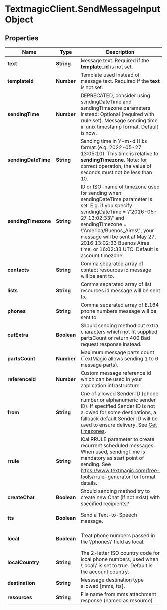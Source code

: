 # TextmagicClient.SendMessageInputObject

## Properties
Name | Type | Description | Notes
------------ | ------------- | ------------- | -------------
**text** | **String** | Message text. Required if the **template_id** is not set. | [optional] 
**templateId** | **Number** | Template used instead of message text. Required if the **text** is not set. | [optional] 
**sendingTime** | **Number** | DEPRECATED, consider using sendingDateTime and sendingTimezone parameters instead: Optional (required with rrule set). Message sending time in unix timestamp format. Default is now. | [optional] 
**sendingDateTime** | **String** | Sending time in Y-m-d H:i:s format (e.g. 2022-05-27 13:05:10). This time is relative to **sendingTimezone**. Note: for correct operation, the value of seconds must not be less than 10. | [optional] 
**sendingTimezone** | **String** | ID or ISO-name of timezone used for sending when sendingDateTime parameter is set. E.g. if you specify sendingDateTime = \\\"2016-05-27 13:02:33\\\" and sendingTimezone = \\\"America/Buenos_Aires\\\", your message will be sent at May 27, 2016 13:02:33 Buenos Aires time, or 16:02:33 UTC. Default is account timezone. | [optional] 
**contacts** | **String** | Comma separated array of contact resources id message will be sent to. | [optional] 
**lists** | **String** | Comma separated array of list resources id message will be sent to. | [optional] 
**phones** | **String** | Comma separated array of E.164 phone numbers message will be sent to. | [optional] 
**cutExtra** | **Boolean** | Should sending method cut extra characters which not fit supplied partsCount or return 400 Bad request response instead. | [optional] [default to false]
**partsCount** | **Number** | Maximum message parts count (TextMagic allows sending 1 to 6 message parts). | [optional] 
**referenceId** | **Number** | Custom message reference id which can be used in your application infrastructure. | [optional] 
**from** | **String** | One of allowed Sender ID (phone number or alphanumeric sender ID). If specified Sender ID is not allowed for some destinations, a fallback default Sender ID will be used to ensure delivery. See [Get timezones](https://docs.textmagic.com/#tag/Sender-IDs). | [optional] 
**rrule** | **String** | iCal RRULE parameter to create recurrent scheduled messages. When used, sendingTime is mandatory as start point of sending. See https://www.textmagic.com/free-tools/rrule-generator for format details. | [optional] 
**createChat** | **Boolean** | Should sending method try to create new Chat (if not exist) with specified recipients? | [optional] [default to false]
**tts** | **Boolean** | Send a Text-to-Speech message. | [optional] [default to false]
**local** | **Boolean** | Treat phone numbers passed in the \\'phones\\' field as local. | [optional] [default to false]
**localCountry** | **String** | The 2-letter ISO country code for local phone numbers, used when \\'local\\' is set to true. Default is the account country. | [optional] 
**destination** | **String** | Messsage destination type allowed [mms, tts]. | [optional] 
**resources** | **String** | File name from mms attachment response (named as resource) | [optional] 


